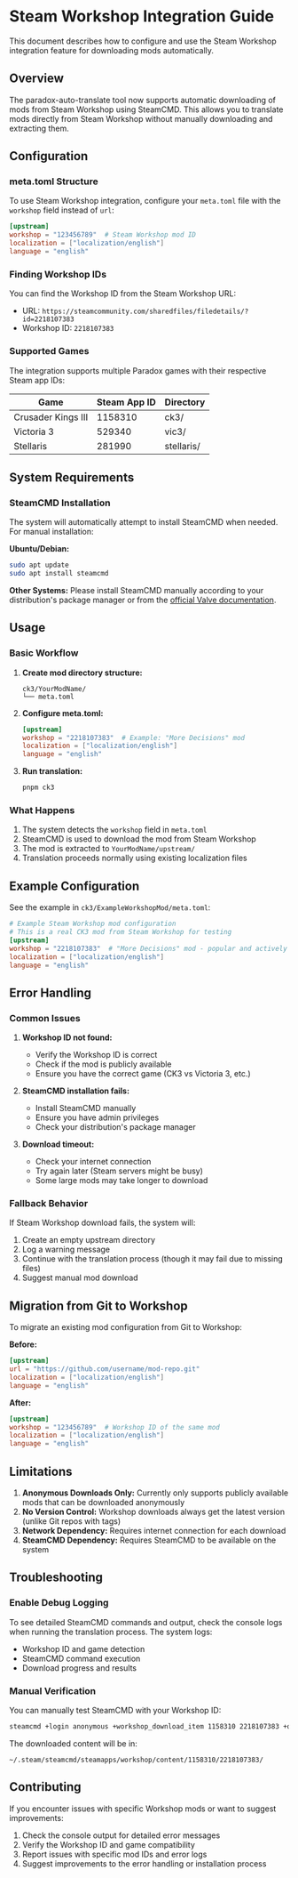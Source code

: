 # Steam Workshop Integration Guide

This document describes how to configure and use the Steam Workshop integration feature for downloading mods automatically.

## Overview

The paradox-auto-translate tool now supports automatic downloading of mods from Steam Workshop using SteamCMD. This allows you to translate mods directly from Steam Workshop without manually downloading and extracting them.

## Configuration

### meta.toml Structure

To use Steam Workshop integration, configure your `meta.toml` file with the `workshop` field instead of `url`:

```toml
[upstream]
workshop = "123456789"  # Steam Workshop mod ID
localization = ["localization/english"]
language = "english"
```

### Finding Workshop IDs

You can find the Workshop ID from the Steam Workshop URL:
- URL: `https://steamcommunity.com/sharedfiles/filedetails/?id=2218107383`
- Workshop ID: `2218107383`

### Supported Games

The integration supports multiple Paradox games with their respective Steam app IDs:

| Game | Steam App ID | Directory |
|------|-------------|-----------|
| Crusader Kings III | 1158310 | ck3/ |
| Victoria 3 | 529340 | vic3/ |
| Stellaris | 281990 | stellaris/ |

## System Requirements

### SteamCMD Installation

The system will automatically attempt to install SteamCMD when needed. For manual installation:

**Ubuntu/Debian:**
```bash
sudo apt update
sudo apt install steamcmd
```

**Other Systems:**
Please install SteamCMD manually according to your distribution's package manager or from the [official Valve documentation](https://developer.valvesoftware.com/wiki/SteamCMD).

## Usage

### Basic Workflow

1. **Create mod directory structure:**
   ```
   ck3/YourModName/
   └── meta.toml
   ```

2. **Configure meta.toml:**
   ```toml
   [upstream]
   workshop = "2218107383"  # Example: "More Decisions" mod
   localization = ["localization/english"]
   language = "english"
   ```

3. **Run translation:**
   ```bash
   pnpm ck3
   ```

### What Happens

1. The system detects the `workshop` field in `meta.toml`
2. SteamCMD is used to download the mod from Steam Workshop
3. The mod is extracted to `YourModName/upstream/`
4. Translation proceeds normally using existing localization files

## Example Configuration

See the example in `ck3/ExampleWorkshopMod/meta.toml`:

```toml
# Example Steam Workshop mod configuration
# This is a real CK3 mod from Steam Workshop for testing
[upstream]
workshop = "2218107383"  # "More Decisions" mod - popular and actively maintained CK3 mod
localization = ["localization/english"]
language = "english"
```

## Error Handling

### Common Issues

1. **Workshop ID not found:**
   - Verify the Workshop ID is correct
   - Check if the mod is publicly available
   - Ensure you have the correct game (CK3 vs Victoria 3, etc.)

2. **SteamCMD installation fails:**
   - Install SteamCMD manually
   - Ensure you have admin privileges
   - Check your distribution's package manager

3. **Download timeout:**
   - Check your internet connection
   - Try again later (Steam servers might be busy)
   - Some large mods may take longer to download

### Fallback Behavior

If Steam Workshop download fails, the system will:
1. Create an empty upstream directory
2. Log a warning message
3. Continue with the translation process (though it may fail due to missing files)
4. Suggest manual mod download

## Migration from Git to Workshop

To migrate an existing mod configuration from Git to Workshop:

**Before:**
```toml
[upstream]
url = "https://github.com/username/mod-repo.git"
localization = ["localization/english"]
language = "english"
```

**After:**
```toml
[upstream]
workshop = "123456789"  # Workshop ID of the same mod
localization = ["localization/english"]
language = "english"
```

## Limitations

1. **Anonymous Downloads Only:** Currently only supports publicly available mods that can be downloaded anonymously
2. **No Version Control:** Workshop downloads always get the latest version (unlike Git repos with tags)
3. **Network Dependency:** Requires internet connection for each download
4. **SteamCMD Dependency:** Requires SteamCMD to be available on the system

## Troubleshooting

### Enable Debug Logging

To see detailed SteamCMD commands and output, check the console logs when running the translation process. The system logs:
- Workshop ID and game detection
- SteamCMD command execution
- Download progress and results

### Manual Verification

You can manually test SteamCMD with your Workshop ID:

```bash
steamcmd +login anonymous +workshop_download_item 1158310 2218107383 +quit
```

The downloaded content will be in:
```
~/.steam/steamcmd/steamapps/workshop/content/1158310/2218107383/
```

## Contributing

If you encounter issues with specific Workshop mods or want to suggest improvements:

1. Check the console output for detailed error messages
2. Verify the Workshop ID and game compatibility
3. Report issues with specific mod IDs and error logs
4. Suggest improvements to the error handling or installation process